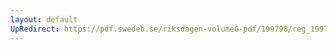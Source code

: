 ```yaml
---
layout: default
UpRedirect: https://pdf.swedeb.se/riksdagen-volumeG-pdf/199798/reg_199798/reg_199798_0046.pdf
---
```

